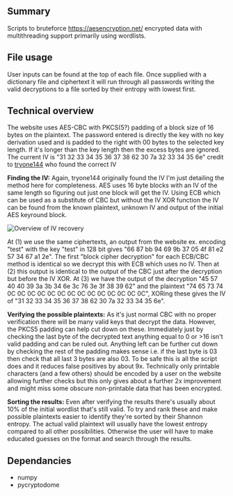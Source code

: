 ## Summary
Scripts to bruteforce https://aesencryption.net/ encrypted data with multithreading support primarily using wordlists.

## File usage
User inputs can be found at the top of each file. Once supplied with a dictionary file and ciphertext it will run through all passwords writing the valid decryptions to a file sorted by their entropy with lowest first.


## Technical overview
The website uses AES-CBC with PKCS(5?) padding of a block size of 16 bytes on the plaintext. The password entered is directly the key with no key derivation used and is padded to the right with 00 bytes to the selected key length. If it's longer than the key length then the excess bytes are ignored. The current IV is "31 32 33 34 35 36 37 38 62 30 7a 32 33 34 35 6e" credit to [tryone144](https://gist.github.com/tryone144/db389557bc2ad45bba3522cd0f01cebb) who found the correct IV

**Finding the IV:**
Again, tryone144 originally found the IV I'm just detailing the method here for completeness.
AES uses 16 byte blocks with an IV of the same length so figuring out just one block will get the IV. Using ECB which can be used as a substitute of CBC but without the IV XOR function the IV can be found from the known plaintext, unknown IV and output of the initial AES keyround block.

![Overview of IV recovery](https://i.imgur.com/kWFOGiW.png)

At (1) we use the same ciphertexts, an output from the website ex. encoding "test" with the key "test" in 128 bit gives "66 87 bb 94 69 9b 37 05 4f 81 e2 57 34 67 a1 2e". The first "block cipher decryption" for each ECB/CBC method is identical so we decrypt this with ECB which uses no IV. Then at (2) this output is identical to the output of the CBC just after the decryption but before the IV XOR. At (3) we have the output of the decryption "45 57 40 40 39 3a 3b 34 6e 3c 76 3e 3f 38 39 62" and the plaintext "74 65 73 74 0C 0C 0C 0C 0C 0C 0C 0C 0C 0C 0C 0C 0C 0C", XORing these gives the IV of "31 32 33 34 35 36 37 38 62 30 7a 32 33 34 35 6e".

**Verifying the possible plaintexts:**
As it's just normal CBC with no proper verification there will be many valid keys that decrypt the data. However, the PKCS5 padding can help cut down on these. Immediately just by checking the last byte of the decrypted text anything equal to 0 or >16 isn't valid padding and can be ruled out. Anything left can be further cut down by checking the rest of the padding makes sense i.e. if the last byte is 03 then check that all last 3 bytes are also 03. To be safe this is all the script does and it reduces false positives by about 9x. Technically only printable characters (and a few others) should be encoded by a user on the website allowing further checks but this only gives about a further 2x improvement and might miss some obscure non-printable data that has been encrypted.

**Sorting the results:**
Even after verifying the results there's usually about 10% of the initial wordlist that's still valid. To try and rank these and make possible plaintexts easier to identify they're sorted by their Shannon entropy. The actual valid plaintext will usually have the lowest entropy compared to all other possibilities. Otherwise the user will have to make educated guesses on the format and search through the results.


## Dependancies
 - numpy
 - pycryptodome
